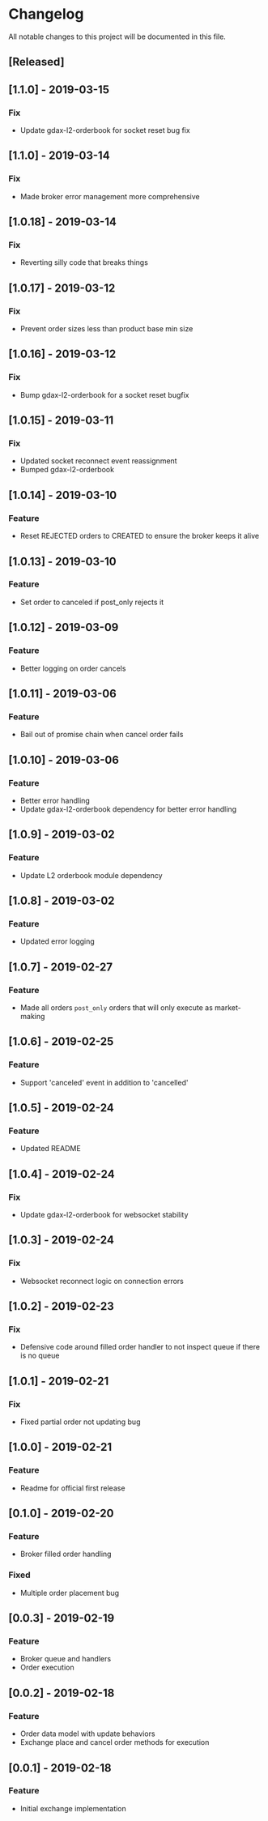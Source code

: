 # Changelog
All notable changes to this project will be documented in this file.

## [Released]

## [1.1.0] - 2019-03-15
### Fix
- Update gdax-l2-orderbook for socket reset bug fix

## [1.1.0] - 2019-03-14
### Fix
- Made broker error management more comprehensive

## [1.0.18] - 2019-03-14
### Fix
- Reverting silly code that breaks things

## [1.0.17] - 2019-03-12
### Fix
- Prevent order sizes less than product base min size

## [1.0.16] - 2019-03-12
### Fix
- Bump gdax-l2-orderbook for a socket reset bugfix

## [1.0.15] - 2019-03-11
### Fix
- Updated socket reconnect event reassignment
- Bumped gdax-l2-orderbook

## [1.0.14] - 2019-03-10
### Feature
- Reset REJECTED orders to CREATED to ensure the broker keeps it alive

## [1.0.13] - 2019-03-10
### Feature
- Set order to canceled if post_only rejects it

## [1.0.12] - 2019-03-09
### Feature
- Better logging on order cancels

## [1.0.11] - 2019-03-06
### Feature
- Bail out of promise chain when cancel order fails

## [1.0.10] - 2019-03-06
### Feature
- Better error handling
- Update gdax-l2-orderbook dependency for better error handling

## [1.0.9] - 2019-03-02
### Feature
- Update L2 orderbook module dependency

## [1.0.8] - 2019-03-02
### Feature
- Updated error logging

## [1.0.7] - 2019-02-27
### Feature
- Made all orders `post_only` orders that will only execute as market-making

## [1.0.6] - 2019-02-25
### Feature
- Support 'canceled' event in addition to 'cancelled'

## [1.0.5] - 2019-02-24
### Feature
- Updated README

## [1.0.4] - 2019-02-24
### Fix
- Update gdax-l2-orderbook for websocket stability

## [1.0.3] - 2019-02-24
### Fix
- Websocket reconnect logic on connection errors

## [1.0.2] - 2019-02-23
### Fix
- Defensive code around filled order handler to not inspect queue if there is no queue

## [1.0.1] - 2019-02-21
### Fix
- Fixed partial order not updating bug

## [1.0.0] - 2019-02-21
### Feature
- Readme for official first release

## [0.1.0] - 2019-02-20
### Feature
- Broker filled order handling
### Fixed
- Multiple order placement bug 

## [0.0.3] - 2019-02-19
### Feature
- Broker queue and handlers
- Order execution

## [0.0.2] - 2019-02-18
### Feature
- Order data model with update behaviors
- Exchange place and cancel order methods for execution

## [0.0.1] - 2019-02-18
### Feature
- Initial exchange implementation

